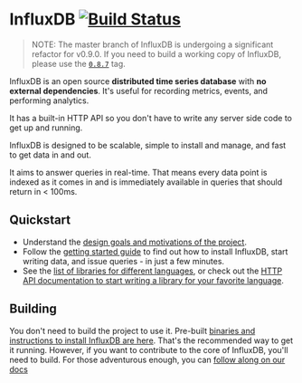 InfluxDB [![Build Status](https://travis-ci.org/influxdb/influxdb.png?branch=master)](https://travis-ci.org/influxdb/influxdb)
=========

> NOTE: The master branch of InfluxDB is undergoing a significant refactor for
> v0.9.0. If you need to build a working copy of InfluxDB, please use the
> [`0.8.7`](https://github.com/influxdb/influxdb/releases/tag/v0.8.7) tag.

InfluxDB is an open source **distributed time series database** with
**no external dependencies**. It's useful for recording metrics,
events, and performing analytics.

It has a built-in HTTP API so you don't have to write any server side
code to get up and running.

InfluxDB is designed to be scalable, simple to install and manage, and
fast to get data in and out.

It aims to answer queries in real-time. That means every data point is
indexed as it comes in and is immediately available in queries that
should return in < 100ms.

## Quickstart

* Understand the [design goals and motivations of the project](http://influxdb.com/docs/v0.8/introduction/overview.html).
* Follow the [getting started guide](http://influxdb.com/docs/v0.8/introduction/getting_started.html) to find out how to install InfluxDB, start writing data, and issue queries - in just a few minutes.
* See the
  [list of libraries for different languages](http://influxdb.com/docs/v0.8/client_libraries/javascript.html),
  or check out the
  [HTTP API documentation to start writing a library for your favorite language](http://influxdb.com/docs/v0.8/api/reading_and_writing_data.html).

## Building

You don't need to build the project to use it. Pre-built
[binaries and instructions to install InfluxDB are here](http://influxdb.com/docs/v0.8/introduction/installation.html). That's
the recommended way to get it running. However, if you want to
contribute to the core of InfluxDB, you'll need to build. For those
adventurous enough, you can
[follow along on our docs](http://github.com/influxdb/influxdb/blob/master/docs/contributing.md)


